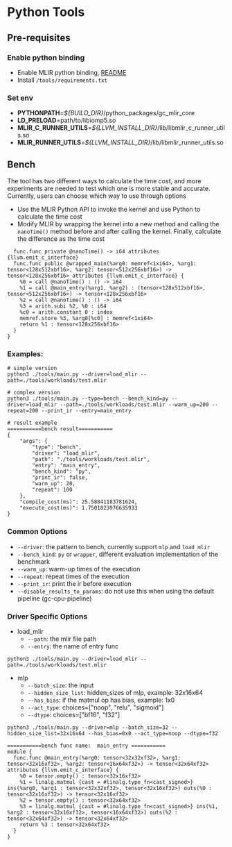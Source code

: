 # Python Tools
## Pre-requisites
### Enable python binding
* Enable MLIR python binding, [README](https://github.com/intel/graph-compiler/blob/main/python/README.md)
* Install `/tools/requirements.txt`
### Set env
* **PYTHONPATH**=*${BUILD_DIR}*/python_packages/gc_mlir_core
* **LD_PRELOAD**=path/to/libiomp5.so
* **MLIR_C_RUNNER_UTILS**=*${LLVM_INSTALL_DIR}*/lib/libmlir_c_runner_utils.so
* **MLIR_RUNNER_UTILS**=*${LLVM_INSTALL_DIR}*/lib/libmlir_runner_utils.so


## Bench
The tool has two different ways to calculate the time cost, and more experiments are needed to test which one is more stable and accurate. Currently, users can choose which way to use through options
* Use the MLIR Python API to invoke the kernel and use Python to calculate the time cost
* Modify MLIR by wrapping the kernel into a new method and calling the `nanoTime()` method before and after calling the kernel. Finally, calculate the difference as the time cost
```
  func.func private @nanoTime() -> i64 attributes {llvm.emit_c_interface}
  func.func public @wrapped_main(%arg0: memref<1xi64>, %arg1: tensor<128x512xbf16>, %arg2: tensor<512x256xbf16>) -> tensor<128x256xbf16> attributes {llvm.emit_c_interface} {
    %0 = call @nanoTime() : () -> i64
    %1 = call @main_entry(%arg1, %arg2) : (tensor<128x512xbf16>, tensor<512x256xbf16>) -> tensor<128x256xbf16>
    %2 = call @nanoTime() : () -> i64
    %3 = arith.subi %2, %0 : i64
    %c0 = arith.constant 0 : index
    memref.store %3, %arg0[%c0] : memref<1xi64>
    return %1 : tensor<128x256xbf16>
  }
}
```

### Examples:
```
# simple version
python3 ./tools/main.py --driver=load_mlir --path=./tools/workloads/test.mlir

# complex version
python3 ./tools/main.py --type=bench --bench_kind=py --driver=load_mlir --path=./tools/workloads/test.mlir --warm_up=200 --repeat=200 --print_ir --entry=main_entry
```

```
# result example
===========bench result===========
{
    "args": {
        "type": "bench",
        "driver": "load_mlir",
        "path": "./tools/workloads/test.mlir",
        "entry": "main_entry",
        "bench_kind": "py",
        "print_ir": false,
        "warm_up": 20,
        "repeat": 100
    },
    "compile_cost(ms)": 25.58841183781624,
    "execute_cost(ms)": 1.7501823976635933
}
```

### Common Options
*  `--driver`: the pattern to bench, currently support `mlp` and `load_mlir`
*  `--bench_kind`: `py` or `wrapper`, different evaluation implementation of the benchmark
*  `--warm_up`: warm-up times of the execution
*  `--repeat`: repeat times of the execution
*  `--print_ir`: print the ir before execution
*  `--disable_results_to_params`: do not use this when using the default pipeline (gc-cpu-pipeline)

### Driver Specific Options
* load_mlir
  * `--path`: the mlir file path
  * `--entry`: the name of entry func
```
python3 ./tools/main.py --driver=load_mlir --path=./tools/workloads/test.mlir
```


* mlp  
  * `--batch_size`: the input
  * `--hidden_size_list`: hidden_sizes of mlp, example: 32x16x64
  * `--has_bias`: if the matmul op has bias, example: 1x0
  * `--act_type`: choices=["noop", "relu", "sigmoid"]
  * `--dtype`: choices=["bf16", "f32"]
```
python3 ./tools/main.py --driver=mlp --batch_size=32 --hidden_size_list=32x16x64 --has_bias=0x0 --act_type=noop --dtype=f32

===========bench func name:  main_entry ===========
module {
  func.func @main_entry(%arg0: tensor<32x32xf32>, %arg1: tensor<32x16xf32>, %arg2: tensor<16x64xf32>) -> tensor<32x64xf32> attributes {llvm.emit_c_interface} {
    %0 = tensor.empty() : tensor<32x16xf32>
    %1 = linalg.matmul {cast = #linalg.type_fn<cast_signed>} ins(%arg0, %arg1 : tensor<32x32xf32>, tensor<32x16xf32>) outs(%0 : tensor<32x16xf32>) -> tensor<32x16xf32>
    %2 = tensor.empty() : tensor<32x64xf32>
    %3 = linalg.matmul {cast = #linalg.type_fn<cast_signed>} ins(%1, %arg2 : tensor<32x16xf32>, tensor<16x64xf32>) outs(%2 : tensor<32x64xf32>) -> tensor<32x64xf32>
    return %3 : tensor<32x64xf32>
  }
}
```